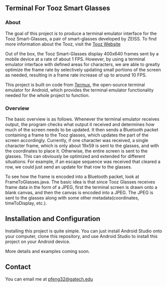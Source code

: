 ## Terminal For Tooz Smart Glasses

### About
The goal of this project is to produce a terminal emulator interface for the Tooz Smart-Glasses, a pair of smart-glasses developed by ZEISS.
To find more information about the Tooz, visit the [Tooz Website](https://tooz.com/product/devkit/)

Out of the box, the Tooz Smart-Glasses display 400x640 frames sent by a mobile device at a rate of about 1 FPS.
However, by using a terminal emulator interface with defined areas for characters, we are able to greatly optimize the frame rate by selectively updating small portions of the screen as needed, resulting in a frame rate increase of up to around 10 FPS.

This project is built on code from [Termux](https://termux.com/), the open-source terminal emulator for Android, which provides the terminal emulator functionality needed for the whole project to function.

### Overview

The basic overview is as follows.
Whenever the terminal emulator receives output, the program checks what output it received and determines how much of the screen needs to be updated.  It then sends a Bluetooth packet containing a frame to the Tooz glasses, which updates the part of the screen accordingly.
Currently, if one character was received, a single character frame, which is only about 19x59 is sent to the glasses, and with the coordinates to place it.  Otherwise, the entire screen is sent to the glasses.
This can obviously be optimized and extended for different situations: For example, if an escape sequence was received that cleared a row, we could just send an update for that row to the glasses.

To see how the frame is encoded into a Bluetooth packet, look at FrameToGlasses.java.
The basic idea is that since Tooz Glasses receives frame data in the form of a JPEG, first the terminal screen is drawn onto a blank canvas, and then the canvas is encoded into a JPEG.  The JPEG is sent to the glasses along with some other metadata(coordinates, timeToDisplay, etc.).

## Installation and Configuration

Installing this project is quite simple.
You can just install Android Studio onto your computer, clone this repository, and use Android Studio to install this project on your Android device.

More details and examples coming soon.

## Contact

You can email me at pfeng32@gatech.edu
